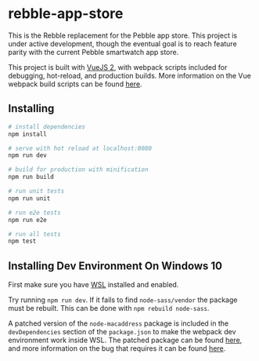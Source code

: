 # rebble-app-store

This is the Rebble replacement for the Pebble app store. This project is under active development, though the eventual goal is to reach feature parity with the current Pebble smartwatch app store.

This project is built with [VueJS 2](https://vuejs.org/), with webpack scripts included for debugging, hot-reload, and production builds. More information on the Vue webpack build scripts can be found [here](https://github.com/vuejs-templates/webpack).

## Installing

``` bash
# install dependencies
npm install

# serve with hot reload at localhost:8080
npm run dev

# build for production with minification
npm run build

# run unit tests
npm run unit

# run e2e tests
npm run e2e

# run all tests
npm test
```

## Installing Dev Environment On Windows 10
First make sure you have [WSL](https://msdn.microsoft.com/en-us/commandline/wsl/install_guide) installed and enabled.

Try running `npm run dev`. If it fails to find `node-sass/vendor` the package must be rebuilt. This can be done with `npm rebuild node-sass`.

A patched version of the `node-macaddress` package is included in the `devDependencies` section of the `package.json` to make the webpack dev environment work inside WSL. The patched package can be found [here](https://github.com/TheBeastOfCaerbannog/node-macaddress#43238cd0569573837d4b48a27b3063d287d2968b), and more information on the bug that requires it can be found [here](https://github.com/AngularClass/angular2-webpack-starter/issues/1273).
